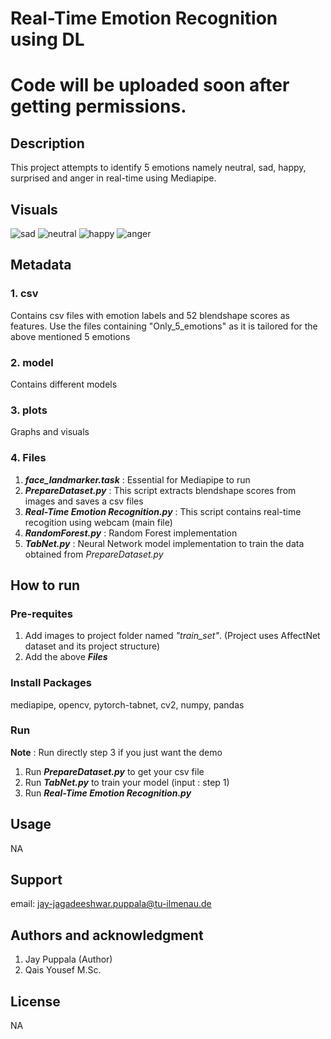 # Real-Time Emotion Recognition using DL
# Code will be uploaded soon after getting permissions.

## Description
This project attempts to identify 5 emotions namely neutral, sad, happy, surprised and anger in real-time using Mediapipe.


## Visuals
![sad](https://github.com/user-attachments/assets/63179b0f-5355-4ad8-8bd1-7f37e9476667)
![neutral](https://github.com/user-attachments/assets/ee2a0d86-42df-4530-8fc7-3ec60074de85)
![happy](https://github.com/user-attachments/assets/20e4e7d7-eb2d-4668-bed8-3d58f8d081db)
![anger](https://github.com/user-attachments/assets/936866e7-83e8-4bb6-bdba-9aa0ecbfb0e0)


## Metadata

### 1. csv
Contains csv files with emotion labels and 52 blendshape scores as features. Use the files containing "Only_5_emotions" as it is tailored for the above mentioned 5 emotions
### 2. model
Contains different models
### 3. plots
Graphs and visuals
### 4. Files 
1. _**face_landmarker.task**_ : Essential for Mediapipe to run
2. _**PrepareDataset.py**_ : This script extracts blendshape scores from images and saves a csv files
3. _**Real-Time Emotion Recognition.py**_ : This script contains real-time recogition using webcam (main file)
4. _**RandomForest.py**_ : Random Forest implementation
5. _**TabNet.py**_ : Neural Network model implementation to train the data obtained from _PrepareDataset.py_

## How to run

### Pre-requites
1. Add images to project folder named _"train_set"_. (Project uses AffectNet dataset and its project structure)
2. Add the above _**Files**_

### Install Packages
mediapipe, opencv, pytorch-tabnet, cv2, numpy, pandas

### Run
**Note** : Run directly step 3 if you just want the demo
1. Run **_PrepareDataset.py_** to get your csv file
2. Run **_TabNet.py_** to train your model (input : step 1)
3. Run **_Real-Time Emotion Recognition.py_**

## Usage
NA

## Support
email: jay-jagadeeshwar.puppala@tu-ilmenau.de


## Authors and acknowledgment
1. Jay Puppala (Author)
2. Qais Yousef M.Sc.

## License
NA

